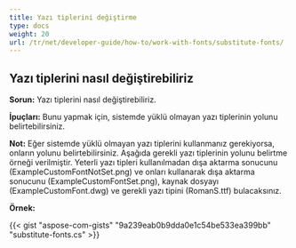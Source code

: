 ```yaml
---
title: Yazı tiplerini değiştirme
type: docs
weight: 20
url: /tr/net/developer-guide/how-to/work-with-fonts/substitute-fonts/
---
```



## **Yazı tiplerini nasıl değiştirebiliriz**

**Sorun:** Yazı tiplerini nasıl değiştirebiliriz.

**İpuçları:** Bunu yapmak için, sistemde yüklü olmayan yazı tiplerinin yolunu belirtebilirsiniz.

**Not:** Eğer sistemde yüklü olmayan yazı tiplerini kullanmanız gerekiyorsa, onların yolunu belirtebilirsiniz. Aşağıda gerekli yazı tiplerinin yolunu belirtme örneği verilmiştir. Yeterli yazı tipleri kullanılmadan dışa aktarma sonucunu (ExampleCustomFontNotSet.png) ve onları kullanarak dışa aktarma sonucunu (ExampleCustomFontSet.png), kaynak dosyayı (ExampleCustomFont.dwg) ve gerekli yazı tipini (RomanS.ttf) bulacaksınız.

**Örnek:**

{{< gist "aspose-com-gists" "9a239eab0b9dda0e1c54be533ea399bb" "substitute-fonts.cs" >}}
